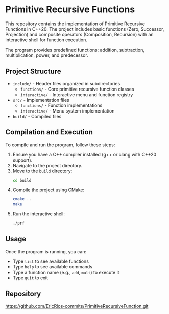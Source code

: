 # Primitive Recursive Functions

This repository contains the implementation of Primitive Recursive Functions in C++20. The project includes basic functions (Zero, Successor, Projection) and composite operators (Composition, Recursion) with an interactive shell for function execution.

The program provides predefined functions: addition, subtraction, multiplication, power, and predecessor.

## Project Structure
- `include/` - Header files organized in subdirectories
  - `functions/` - Core primitive recursive function classes
  - `interactive/` - Interactive menu and function registry
- `src/` - Implementation files
  - `functions/` - Function implementations
  - `interactive/` - Menu system implementation
- `build/` - Compiled files

## Compilation and Execution
To compile and run the program, follow these steps:

1. Ensure you have a C++ compiler installed (g++ or clang with C++20 support).
2. Navigate to the project directory.
3. Move to the `build` directory:
   ```bash
   cd build
   ```
4. Compile the project using CMake:
   ```bash
   cmake ..
   make
   ```
5. Run the interactive shell:
   ```bash
   ./prf
   ```

## Usage
Once the program is running, you can:
- Type `list` to see available functions
- Type `help` to see available commands
- Type a function name (e.g., `add`, `mult`) to execute it
- Type `quit` to exit

## Repository
https://github.com/EricRios-commits/PrimitiveRecursiveFunction.git
